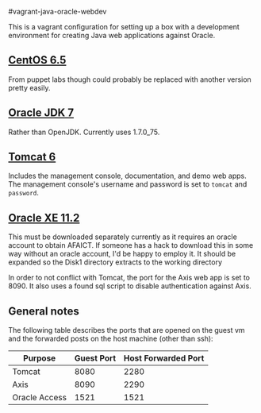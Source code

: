 #vagrant-java-oracle-webdev

This is a vagrant configuration for setting up a box with a development environment
for creating Java web applications against Oracle.

## [CentOS 6.5](https://atlas.hashicorp.com/puppetlabs/boxes/centos-6.5-64-nocm)

From puppet labs though could probably be replaced with another version pretty easily.

## [Oracle JDK 7](http://www.oracle.com/technetwork/java/javase/downloads/jdk7-downloads-1880260.html)

Rather than OpenJDK. Currently uses 1.7.0_75.

## [Tomcat 6](http://tomcat.apache.org/tomcat-6.0-doc/index.html)

Includes the management console, documentation, and demo web apps. The management console's username and password is set
to `tomcat` and `password`.
  
## [Oracle XE 11.2](http://www.oracle.com/technetwork/database/database-technologies/express-edition/overview/index.html)

This must be downloaded separately currently as it requires an oracle account to obtain AFAICT. If someone has a hack to
download this in some way without an oracle account, I'd be happy to employ it.  It should be expanded so the Disk1 directory
extracts to the working directory

In order to not conflict with Tomcat, the port for the Axis web app is set to 8090. It also uses a found sql script to disable
authentication against Axis.

## General notes

The following table describes the ports that are opened on the guest vm and the forwarded posts on the host machine (other than ssh):

<table>
<thead><th>Purpose</th><th>Guest Port</th><th>Host Forwarded Port</th></thead>
<tbody>
<tr><td>Tomcat</td><td>8080</td><td>2280</td></tr>
<tr><td>Axis</td><td>8090</td><td>2290</td></tr>
<tr><td>Oracle Access</td><td>1521</td><td>1521</td></tr>
</tbody>
</table>
